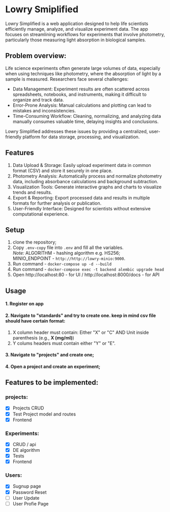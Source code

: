 # Lowry Smiplified

Lowry Simplified is a web application designed to help life scientists efficiently manage, analyze, and visualize experiment data. The app focuses on streamlining workflows for experiments that involve photometry, particularly those measuring light absorption in biological samples.

## Problem overview:
Life science experiments often generate large volumes of data, especially when using techniques like photometry, where the absorption of light by a sample is measured. Researchers face several challenges:

- Data Management: Experiment results are often scattered across spreadsheets, notebooks, and instruments, making it difficult to organize and track data.
- Error-Prone Analysis: Manual calculations and plotting can lead to mistakes and inconsistencies.
- Time-Consuming Workflow: Cleaning, normalizing, and analyzing data manually consumes valuable time, delaying insights and conclusions.

Lowry Simplified addresses these issues by providing a centralized, user-friendly platform for data storage, processing, and visualization.


## Features

1. Data Upload & Storage: Easily upload experiment data in common format (CSV) and store it securely in one place.
2. Photometry Analysis: Automatically process and normalize photometry data, including absorbance calculations and background subtraction.
3. Visualization Tools: Generate interactive graphs and charts to visualize trends and results.
4. Export & Reporting: Export processed data and results in multiple formats for further analysis or publication.
5. User-Friendly Interface: Designed for scientists without extensive computational experience.

## Setup
1. clone the repository;
2. Copy `.env-copy` file into `.env` and fill all the variables.  
    *Note:* ALGORITHM - hashing algorithm e.g. HS256;  
            MINIO_ENDPOINT - `http://http://lowry-minio:9000`.
3. Run command - `docker-compose up -d --build`
4. Run command - `docker-compose exec -t backend alembic upgrade head`
5. Open http://localhost:80 - for UI
    / http://localhost:8000/docs - for API

## Usage
#### 1. Register on app
#### 2. Navigate to "standards" and try to create one. keep in mind csv file should have certain format:  
1) X column header must contain: Either "X" or "C" AND Unit inside parenthesis (e.g., **X (mg/ml)**)  
2) Y colums headers must contain either "Y" or "E".
#### 3. Navigate to "projects" and create one;
#### 4. Open a project and create an experiment;

## Features to be implemented:

### projects:
- [x] Projects CRUD 
- [x] Test Project model and routes
- [x] Frontend

### Experiments:
- [x] CRUD / api
- [x] DE algorithm
- [x] Tests
- [x] Frontend

### Users:
- [x] Sugnup page
- [x] Password Reset
- [ ] User Update
- [ ] User Profie Page
